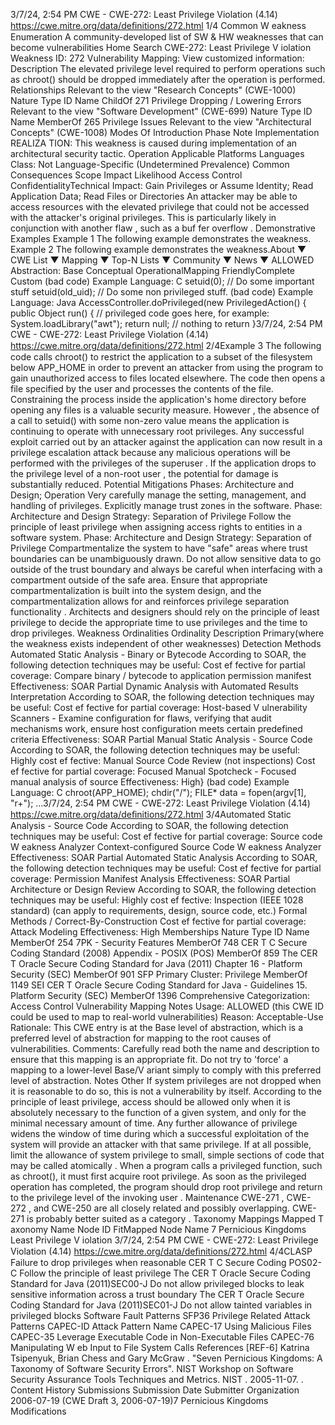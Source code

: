 3/7/24, 2:54 PM CWE - CWE-272: Least Privilege Violation (4.14)
https://cwe.mitre.org/data/deﬁnitions/272.html 1/4
Common W eakness Enumeration
A community-developed list of SW & HW weaknesses that can become
vulnerabilities
Home Search
CWE-272: Least Privilege V iolation
Weakness ID: 272
Vulnerability Mapping: 
View customized information:
 Description
The elevated privilege level required to perform operations such as chroot() should be dropped immediately after the operation is
performed.
 Relationships
 Relevant to the view "Research Concepts" (CWE-1000)
Nature Type ID Name
ChildOf 271 Privilege Dropping / Lowering Errors
 Relevant to the view "Software Development" (CWE-699)
Nature Type ID Name
MemberOf 265 Privilege Issues
 Relevant to the view "Architectural Concepts" (CWE-1008)
 Modes Of Introduction
Phase Note
Implementation REALIZA TION: This weakness is caused during implementation of an architectural security tactic.
Operation
 Applicable Platforms
Languages
Class: Not Language-Specific (Undetermined Prevalence)
 Common Consequences
Scope Impact Likelihood
Access Control
ConfidentialityTechnical Impact: Gain Privileges or Assume Identity; Read Application Data; Read Files or Directories
An attacker may be able to access resources with the elevated privilege that could not be accessed
with the attacker's original privileges. This is particularly likely in conjunction with another flaw , such
as a buf fer overflow .
 Demonstrative Examples
Example 1
The following example demonstrates the weakness.
Example 2
The following example demonstrates the weakness.About ▼ CWE List ▼ Mapping ▼ Top-N Lists ▼ Community ▼ News ▼
ALLOWED
Abstraction: Base
Conceptual OperationalMapping
FriendlyComplete Custom
(bad code) Example Language: C 
setuid(0);
// Do some important stuff
setuid(old\_uid);
// Do some non privileged stuff.
(bad code) Example Language: Java 
AccessController.doPrivileged(new PrivilegedAction() {
public Object run() {
// privileged code goes here, for example:
System.loadLibrary("awt");
return null;
// nothing to return
}3/7/24, 2:54 PM CWE - CWE-272: Least Privilege Violation (4.14)
https://cwe.mitre.org/data/deﬁnitions/272.html 2/4Example 3
The following code calls chroot() to restrict the application to a subset of the filesystem below APP\_HOME in order to prevent an
attacker from using the program to gain unauthorized access to files located elsewhere. The code then opens a file specified by the
user and processes the contents of the file.
Constraining the process inside the application's home directory before opening any files is a valuable security measure. However ,
the absence of a call to setuid() with some non-zero value means the application is continuing to operate with unnecessary root
privileges. Any successful exploit carried out by an attacker against the application can now result in a privilege escalation attack
because any malicious operations will be performed with the privileges of the superuser . If the application drops to the privilege level
of a non-root user , the potential for damage is substantially reduced.
 Potential Mitigations
Phases: Architecture and Design; Operation
Very carefully manage the setting, management, and handling of privileges. Explicitly manage trust zones in the software.
Phase: Architecture and Design
Strategy: Separation of Privilege
Follow the principle of least privilege when assigning access rights to entities in a software system.
Phase: Architecture and Design
Strategy: Separation of Privilege
Compartmentalize the system to have "safe" areas where trust boundaries can be unambiguously drawn. Do not allow sensitive
data to go outside of the trust boundary and always be careful when interfacing with a compartment outside of the safe area.
Ensure that appropriate compartmentalization is built into the system design, and the compartmentalization allows for and
reinforces privilege separation functionality . Architects and designers should rely on the principle of least privilege to decide the
appropriate time to use privileges and the time to drop privileges.
 Weakness Ordinalities
Ordinality Description
Primary(where the weakness exists independent of other weaknesses)
 Detection Methods
Automated Static Analysis - Binary or Bytecode
According to SOAR, the following detection techniques may be useful:
Cost ef fective for partial coverage:
Compare binary / bytecode to application permission manifest
Effectiveness: SOAR Partial
Dynamic Analysis with Automated Results Interpretation
According to SOAR, the following detection techniques may be useful:
Cost ef fective for partial coverage:
Host-based V ulnerability Scanners - Examine configuration for flaws, verifying that audit mechanisms work, ensure
host configuration meets certain predefined criteria
Effectiveness: SOAR Partial
Manual Static Analysis - Source Code
According to SOAR, the following detection techniques may be useful:
Highly cost ef fective:
Manual Source Code Review (not inspections)
Cost ef fective for partial coverage:
Focused Manual Spotcheck - Focused manual analysis of source
Effectiveness: High}
(bad code) Example Language: C 
chroot(APP\_HOME);
chdir("/");
FILE\* data = fopen(argv[1], "r+");
...3/7/24, 2:54 PM CWE - CWE-272: Least Privilege Violation (4.14)
https://cwe.mitre.org/data/deﬁnitions/272.html 3/4Automated Static Analysis - Source Code
According to SOAR, the following detection techniques may be useful:
Cost ef fective for partial coverage:
Source code W eakness Analyzer
Context-configured Source Code W eakness Analyzer
Effectiveness: SOAR Partial
Automated Static Analysis
According to SOAR, the following detection techniques may be useful:
Cost ef fective for partial coverage:
Permission Manifest Analysis
Effectiveness: SOAR Partial
Architecture or Design Review
According to SOAR, the following detection techniques may be useful:
Highly cost ef fective:
Inspection (IEEE 1028 standard) (can apply to requirements, design, source code, etc.)
Formal Methods / Correct-By-Construction
Cost ef fective for partial coverage:
Attack Modeling
Effectiveness: High
 Memberships
Nature Type ID Name
MemberOf 254 7PK - Security Features
MemberOf 748 CER T C Secure Coding Standard (2008) Appendix - POSIX (POS)
MemberOf 859 The CER T Oracle Secure Coding Standard for Java (2011) Chapter 16 - Platform Security
(SEC)
MemberOf 901 SFP Primary Cluster: Privilege
MemberOf 1149 SEI CER T Oracle Secure Coding Standard for Java - Guidelines 15. Platform Security (SEC)
MemberOf 1396 Comprehensive Categorization: Access Control
 Vulnerability Mapping Notes
Usage: ALLOWED (this CWE ID could be used to map to real-world vulnerabilities)
Reason: Acceptable-Use
Rationale:
This CWE entry is at the Base level of abstraction, which is a preferred level of abstraction for mapping to the root causes of
vulnerabilities.
Comments:
Carefully read both the name and description to ensure that this mapping is an appropriate fit. Do not try to 'force' a mapping to a
lower-level Base/V ariant simply to comply with this preferred level of abstraction.
 Notes
Other
If system privileges are not dropped when it is reasonable to do so, this is not a vulnerability by itself. According to the principle of
least privilege, access should be allowed only when it is absolutely necessary to the function of a given system, and only for the
minimal necessary amount of time. Any further allowance of privilege widens the window of time during which a successful
exploitation of the system will provide an attacker with that same privilege. If at all possible, limit the allowance of system privilege to
small, simple sections of code that may be called atomically .
When a program calls a privileged function, such as chroot(), it must first acquire root privilege. As soon as the privileged operation
has completed, the program should drop root privilege and return to the privilege level of the invoking user .
Maintenance
CWE-271 , CWE-272 , and CWE-250 are all closely related and possibly overlapping. CWE-271 is probably better suited as a
category .
 Taxonomy Mappings
Mapped T axonomy Name Node ID FitMapped Node Name
7 Pernicious Kingdoms Least Privilege V iolation
3/7/24, 2:54 PM CWE - CWE-272: Least Privilege Violation (4.14)
https://cwe.mitre.org/data/deﬁnitions/272.html 4/4CLASP Failure to drop privileges when reasonable
CER T C Secure Coding POS02-C Follow the principle of least privilege
The CER T Oracle Secure
Coding Standard for Java
(2011)SEC00-J Do not allow privileged blocks to leak sensitive information across a trust
boundary
The CER T Oracle Secure
Coding Standard for Java
(2011)SEC01-J Do not allow tainted variables in privileged blocks
Software Fault Patterns SFP36 Privilege
 Related Attack Patterns
CAPEC-ID Attack Pattern Name
CAPEC-17 Using Malicious Files
CAPEC-35 Leverage Executable Code in Non-Executable Files
CAPEC-76 Manipulating W eb Input to File System Calls
 References
[REF-6] Katrina Tsipenyuk, Brian Chess and Gary McGraw . "Seven Pernicious Kingdoms: A Taxonomy of Software Security
Errors". NIST Workshop on Software Security Assurance Tools Techniques and Metrics. NIST . 2005-11-07.
.
 Content History
 Submissions
Submission Date Submitter Organization
2006-07-19
(CWE Draft 3, 2006-07-19)7 Pernicious Kingdoms
 Modifications